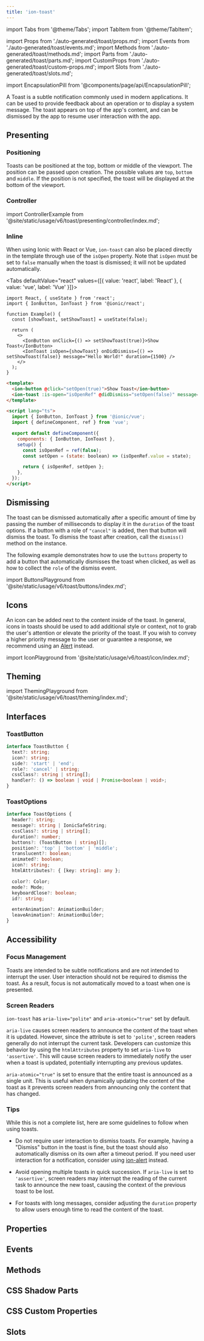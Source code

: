 ```yaml
---
title: 'ion-toast'
---
```


import Tabs from '@theme/Tabs';
import TabItem from '@theme/TabItem';

import Props from './auto-generated/toast/props.md';
import Events from './auto-generated/toast/events.md';
import Methods from './auto-generated/toast/methods.md';
import Parts from './auto-generated/toast/parts.md';
import CustomProps from './auto-generated/toast/custom-props.md';
import Slots from './auto-generated/toast/slots.md';

<head>
  <title>ion-toast Component: A Dismissible App Notification Alert</title>
  <meta
    name="description"
    content="ion-toast component is an app notification displaying system messages or feedback. Toast alerts appear above content and are dismissed to resume interaction."
  />
</head>

import EncapsulationPill from '@components/page/api/EncapsulationPill';

<EncapsulationPill type="shadow" />

A Toast is a subtle notification commonly used in modern applications. It can be used to provide feedback about an operation or to display a system message. The toast appears on top of the app's content, and can be dismissed by the app to resume user interaction with the app.

## Presenting

### Positioning

Toasts can be positioned at the top, bottom or middle of the viewport. The position can be passed upon creation. The possible values are `top`, `bottom` and `middle`. If the position is not specified, the toast will be displayed at the bottom of the viewport.

### Controller

import ControllerExample from '@site/static/usage/v6/toast/presenting/controller/index.md';

<ControllerExample />

### Inline

When using Ionic with React or Vue, `ion-toast` can also be placed directly in the template through use of the `isOpen` property. Note that `isOpen` must be set to `false` manually when the toast is dismissed; it will not be updated automatically.

<Tabs defaultValue="react" values={[{ value: 'react', label: 'React' }, { value: 'vue', label: 'Vue' }]}>
<TabItem value="react">

```tsx
import React, { useState } from 'react';
import { IonButton, IonToast } from '@ionic/react';

function Example() {
  const [showToast, setShowToast] = useState(false);

  return (
    <>
      <IonButton onClick={() => setShowToast(true)}>Show Toast</IonButton>
      <IonToast isOpen={showToast} onDidDismiss={() => setShowToast(false)} message="Hello World!" duration={1500} />
    </>
  );
}
```

</TabItem>
<TabItem value="vue">

```html
<template>
  <ion-button @click="setOpen(true)">Show Toast</ion-button>
  <ion-toast :is-open="isOpenRef" @didDismiss="setOpen(false)" message="Hello World!" :duration="1500"></ion-toast>
</template>

<script lang="ts">
  import { IonButton, IonToast } from '@ionic/vue';
  import { defineComponent, ref } from 'vue';

  export default defineComponent({
    components: { IonButton, IonToast },
    setup() {
      const isOpenRef = ref(false);
      const setOpen = (state: boolean) => (isOpenRef.value = state);

      return { isOpenRef, setOpen };
    },
  });
</script>
```

</TabItem>
</Tabs>

## Dismissing

The toast can be dismissed automatically after a specific amount of time by passing the number of milliseconds to display it in the `duration` of the toast options. If a button with a role of `"cancel"` is added, then that button will dismiss the toast. To dismiss the toast after creation, call the `dismiss()` method on the instance.

The following example demonstrates how to use the `buttons` property to add a button that automatically dismisses the toast when clicked, as well as how to collect the `role` of the dismiss event.

import ButtonsPlayground from '@site/static/usage/v6/toast/buttons/index.md';

<ButtonsPlayground />

## Icons

An icon can be added next to the content inside of the toast. In general, icons in toasts should be used to add additional style or context, not to grab the user's attention or elevate the priority of the toast. If you wish to convey a higher priority message to the user or guarantee a response, we recommend using an [Alert](alert.md) instead.

import IconPlayground from '@site/static/usage/v6/toast/icon/index.md';

<IconPlayground />

## Theming

import ThemingPlayground from '@site/static/usage/v6/toast/theming/index.md';

<ThemingPlayground />

## Interfaces

### ToastButton

```typescript
interface ToastButton {
  text?: string;
  icon?: string;
  side?: 'start' | 'end';
  role?: 'cancel' | string;
  cssClass?: string | string[];
  handler?: () => boolean | void | Promise<boolean | void>;
}
```

### ToastOptions

```typescript
interface ToastOptions {
  header?: string;
  message?: string | IonicSafeString;
  cssClass?: string | string[];
  duration?: number;
  buttons?: (ToastButton | string)[];
  position?: 'top' | 'bottom' | 'middle';
  translucent?: boolean;
  animated?: boolean;
  icon?: string;
  htmlAttributes?: { [key: string]: any };

  color?: Color;
  mode?: Mode;
  keyboardClose?: boolean;
  id?: string;

  enterAnimation?: AnimationBuilder;
  leaveAnimation?: AnimationBuilder;
}
```

## Accessibility

### Focus Management

Toasts are intended to be subtle notifications and are not intended to interrupt the user. User interaction should not be required to dismiss the toast. As a result, focus is not automatically moved to a toast when one is presented.

### Screen Readers

`ion-toast` has `aria-live="polite"` and `aria-atomic="true"` set by default.

`aria-live` causes screen readers to announce the content of the toast when it is updated. However, since the attribute is set to `'polite'`, screen readers generally do not interrupt the current task. Developers can customize this behavior by using the `htmlAttributes` property to set `aria-live` to `'assertive'`. This will cause screen readers to immediately notify the user when a toast is updated, potentially interrupting any previous updates.

`aria-atomic="true"` is set to ensure that the entire toast is announced as a single unit. This is useful when dynamically updating the content of the toast as it prevents screen readers from announcing only the content that has changed.

### Tips

While this is not a complete list, here are some guidelines to follow when using toasts.

- Do not require user interaction to dismiss toasts. For example, having a "Dismiss" button in the toast is fine, but the toast should also automatically dismiss on its own after a timeout period. If you need user interaction for a notification, consider using [ion-alert](./alert) instead.

- Avoid opening multiple toasts in quick succession. If `aria-live` is set to `'assertive'`, screen readers may interrupt the reading of the current task to announce the new toast, causing the context of the previous toast to be lost.

- For toasts with long messages, consider adjusting the `duration` property to allow users enough time to read the content of the toast.

## Properties

<Props />

## Events

<Events />

## Methods

<Methods />

## CSS Shadow Parts

<Parts />

## CSS Custom Properties

<CustomProps />

## Slots

<Slots />
